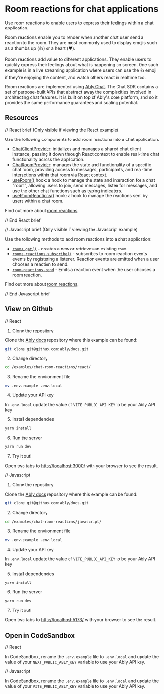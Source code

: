 # Room reactions for chat applications

Use room reactions to enable users to express their feelings within a chat application.

Room reactions enable you to render when another chat user send a reaction to the room. They are most commonly used to display emojis such as a thumbs up (👍) or a heart (❤️).

Room reactions add value to different applications. They enable users to quickly express their feelings about what is happening on screen. One such example is in a live streaming application where users can use the 👍 emoji if they're enjoying the content, and watch others react in realtime too.

Room reactions are implemented using [Ably Chat](https://ably.com/docs/products/chat). The Chat SDK contains a set of purpose-built APIs that abstract away the complexities involved in architecting chat features. It is built on top of Ably's core platform, and so it provides the same performance guarantees and scaling potential.

## Resources

// React brief (Only visible if viewing the React example)

Use the following components to add room reactions into a chat application:

* [ChatClientProvider](https://ably.com/docs/chat/setup?lang=react#instantiate): initializes and manages a shared chat client instance, passing it down through React context to enable real-time chat functionality across the application.
* [ChatRoomProvider](https://ably.com/docs/chat/rooms?lang=react#create): manages the state and functionality of a specific chat room, providing access to messages, participants, and real-time interactions within that room via React context.
* [useRoom()](https://ably.com/docs/chat/rooms?lang=react#create) hook: a hook to manage the state and interaction for a chat “room”, allowing users to join, send messages, listen for messages, and use the other chat functions such as typing indicators.
* [useRoomReactions()](https://ably.com/docs/chat/rooms/reactions?lang=react#subscribe) hook: a hook to manage the reactions sent by users within a chat room.

Find out more about [room reactions](https://ably.com/docs/chat/rooms/reactions).

// End React brief

// Javascript brief (Only visible if viewing the Javascript example)

Use the following methods to add room reactions into a chat application:

* [`rooms.get()`](https://ably.com/docs/chat/rooms?lang=javascript#create) - creates a new or retrieves an existing `room`.
* [`rooms.reactions.subscribe()`](https://ably.com/docs/chat/rooms/reactions?lang=javascript#subscribe) - subscribes to room reaction events events by registering a listener. Reaction events are emitted when a user chooses a reaction to send.
* [`room.reactions.send`](https://ably.com/docs/chat/rooms/reactions?lang=javascript#send) - Emits a reaction event when the user chooses a room reaction.

Find out more about [room reactions](https://ably.com/docs/chat/rooms/reactions?lang=javascript).

// End Javascript brief

## View on Github

// React

1. Clone the repository

Clone the [Ably docs](https://github.com/ably/docs) repository where this example can be found:

```sh
git clone git@github.com:ably/docs.git
```

2. Change directory

```sh
cd /examples/chat-room-reactions/react/
```

3. Rename the environment file

```sh
mv .env.example .env.local
```

4. Update your API key

In `.env.local` update the value of `VITE_PUBLIC_API_KEY` to be your Ably API key

5. Install dependencies

```sh
yarn install
```

6. Run the server

```sh
yarn run dev
```

7. Try it out!

Open two tabs to [http://localhost:3000/](http://localhost:3000/) with your browser to see the result.

// Javascript

1. Clone the repository

Clone the [Ably docs](https://github.com/ably/docs) repository where this example can be found:

```sh
git clone git@github.com:ably/docs.git
```

2. Change directory

```sh
cd /examples/chat-room-reactions/javascript/
```

3. Rename the environment file

```sh
mv .env.example .env.local
```

4. Update your API key

In `.env.local` update the value of `VITE_PUBLIC_API_KEY` to be your Ably API key

5. Install dependencies

```sh
yarn install
```

6. Run the server

```sh
yarn run dev
```

7. Try it out!

Open two tabs to [http://localhost:5173/](http://localhost:5173/) with your browser to see the result.

## Open in CodeSandbox

// React

In CodeSandbox, rename the `.env.example` file to `.env.local` and update the value of your `NEXT_PUBLIC_ABLY_KEY` variable to use your Ably API key.

// Javascript

In CodeSandbox, rename the `.env.example` file to `.env.local` and update the value of your `VITE_PUBLIC_ABLY_KEY` variable to use your Ably API key.
